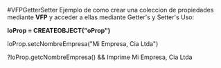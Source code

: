 ﻿#VFPGetterSetter
Ejemplo de como crear una coleccion de propiedades mediante **VFP** y acceder a ellas mediante Getter's y Setter's
Uso:

**loProp = CREATEOBJECT("oProp")**

loProp.setcNombreEmpresa("Mi Empresa, Cia Ltda")

?loProp.getcNombreEmpresa() && Imprime Mi Empresa, Cia Ltda
